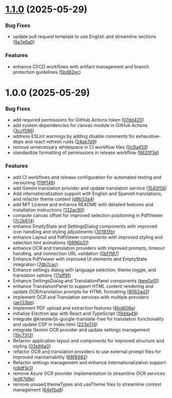 # [1.1.0](https://github.com/Juanipis/pdf-translator/compare/v1.0.0...v1.1.0) (2025-05-29)


### Bug Fixes

* update pull request template to use English and streamline sections ([9a7e6a0](https://github.com/Juanipis/pdf-translator/commit/9a7e6a0d3540c4603650eb2b26bba60d5b7cc0d3))


### Features

* enhance CI/CD workflows with artifact management and branch protection guidelines ([5bd82ec](https://github.com/Juanipis/pdf-translator/commit/5bd82ecd789e1a804dfc4a25a297aab1e09dcc63))

# 1.0.0 (2025-05-29)


### Bug Fixes

* add required permissions for GitHub Actions token ([07dd420](https://github.com/Juanipis/pdf-translator/commit/07dd42007bbb87de8d48ef74a7d2edaba0b10159))
* add system dependencies for canvas module in GitHub Actions ([3ccf596](https://github.com/Juanipis/pdf-translator/commit/3ccf59680ffc41b9dfa97dbec3a6784e66aa73a9))
* address ESLint warnings by adding disable comments for exhaustive-deps and react-refresh rules ([24ae7d9](https://github.com/Juanipis/pdf-translator/commit/24ae7d9863b3934a97d6a80ed53f009a40ef8fe7))
* remove unnecessary whitespace in CI workflow files ([0c9a459](https://github.com/Juanipis/pdf-translator/commit/0c9a4593e47a8364853ea99cebec1f017ce04dee))
* standardize formatting of permissions in release workflow ([9620f3d](https://github.com/Juanipis/pdf-translator/commit/9620f3d14d299f2da0dac43bd339124fa586165d))


### Features

* add CI workflows and release configuration for automated testing and versioning ([119f146](https://github.com/Juanipis/pdf-translator/commit/119f1462abf2e4e1134ae6a4d33dfec3ebbc0a97))
* add Gemini translation provider and update translation service ([1540f56](https://github.com/Juanipis/pdf-translator/commit/1540f5662eeaf45041c8f5015cd46bb3985cca4b))
* Add internationalization support with English and Spanish translations, and refactor theme context ([d9b33a4](https://github.com/Juanipis/pdf-translator/commit/d9b33a494a77a438dbcdb555e5334219290cc4e5))
* add MIT License and enhance README with detailed features and installation instructions ([132ac90](https://github.com/Juanipis/pdf-translator/commit/132ac90a60be17a3b28031f7e142683f7ded621f))
* compute canvas offset for improved selection positioning in PdfViewer ([7c2b614](https://github.com/Juanipis/pdf-translator/commit/7c2b61453ff4fc703ab31fdb49397bed77175f74))
* enhance EmptyState and SettingsDialog components with improved icon handling and styling adjustments ([30185fb](https://github.com/Juanipis/pdf-translator/commit/30185fb6842efced2a21dc6c944b46b244e199c0))
* enhance Layout and PdfViewer components with improved styling and selection hint animations ([6996b31](https://github.com/Juanipis/pdf-translator/commit/6996b31c6d68dc6521e2e0b3ffd96065dad2af81))
* enhance OCR and translation providers with improved prompts, timeout handling, and connection URL validation ([0bf1187](https://github.com/Juanipis/pdf-translator/commit/0bf11875684fecf02ce0c7efdf66c3fe33f17828))
* Enhance PdfViewer with improved UI elements and EmptyState integration ([7db7cac](https://github.com/Juanipis/pdf-translator/commit/7db7cac7950a2483ba3f80b4e1da678b6624cbbf))
* Enhance settings dialog with language selection, theme toggle, and translation options ([17aff9f](https://github.com/Juanipis/pdf-translator/commit/17aff9fb67c7fddca1bc0d1973fc76a4a27db24e))
* Enhance SettingsDialog and TranslationPanel components ([bee0af0](https://github.com/Juanipis/pdf-translator/commit/bee0af00dd0b09786fb349ff5b970edd73732916))
* enhance TranslationPanel to support HTML content rendering and update OCR/translation prompts for HTML formatting ([8062ad3](https://github.com/Juanipis/pdf-translator/commit/8062ad3ebf31d1bf97400ba24de4e6a2bcd54ab6))
* Implement OCR and Translation services with multiple providers ([ae133bb](https://github.com/Juanipis/pdf-translator/commit/ae133bbfeddaa731da533718aa68e274d746cbac))
* Implement PDF upload and extraction features ([6bd606e](https://github.com/Juanipis/pdf-translator/commit/6bd606e1cf051245cbbc9a6cea0d2538c769c558))
* initialize Electron app with React and TypeScript ([19dda49](https://github.com/Juanipis/pdf-translator/commit/19dda497427873fdccc2da00f602c636b77e6a70))
* integrate @kreisler/js-google-translate-free for translation functionality and update CSP in index.html ([223e174](https://github.com/Juanipis/pdf-translator/commit/223e1743af78fcc89bf1f0c4be61c8a1d18fe6a3))
* integrate Gemini OCR provider and update settings management ([19c7313](https://github.com/Juanipis/pdf-translator/commit/19c731355b246e4e87f07009df5c236bae59b2aa))
* Refactor application layout and components for improved structure and styling ([03e66a0](https://github.com/Juanipis/pdf-translator/commit/03e66a0f78b93eabf89f525144674b62214c44d2))
* refactor OCR and translation providers to use external prompt files for improved maintainability ([88f8982](https://github.com/Juanipis/pdf-translator/commit/88f898246dbd69414e01dd8b4af00553735abf2c))
* Refactor settings management and enhance internationalization support ([c8df1e3](https://github.com/Juanipis/pdf-translator/commit/c8df1e3a5af62dabcf091ec8db4fbb3a363c4b3a))
* remove Azure OCR provider implementation to streamline OCR services ([ed87d9e](https://github.com/Juanipis/pdf-translator/commit/ed87d9e0f767ade7c8293eb7f45dc855f9688d4a))
* remove unused themeTypes and useTheme files to streamline context management ([64efba8](https://github.com/Juanipis/pdf-translator/commit/64efba8110c5e956cdd2b56973c88ff965c0e660))
